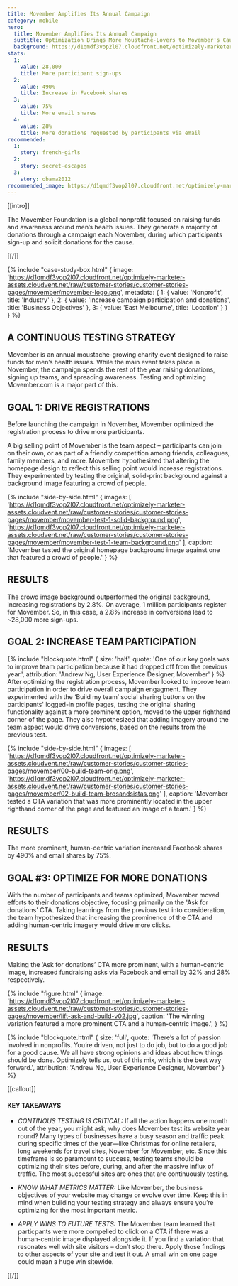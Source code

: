 ```yaml
---
title: Movember Amplifies Its Annual Campaign
category: mobile
hero:
  title: Movember Amplifies Its Annual Campaign
  subtitle: Optimization Brings More Moustache-Lovers to Movember's Cause
  background: https://d1qmdf3vop2l07.cloudfront.net/optimizely-marketer-assets.cloudvent.net/raw/customer-stories/customer-stories-pages/movember/movember-hero.jpg
stats:
  1:
    value: 28,000
    title: More participant sign-ups
  2:
    value: 490%
    title: Increase in Facebook shares
  3:
    value: 75%
    title: More email shares
  4:
    value: 28%
    title: More donations requested by participants via email
recommended:
  1:
    story: french-girls
  2:
    story: secret-escapes
  3:
    story: obama2012
recommended_image: https://d1qmdf3vop2l07.cloudfront.net/optimizely-marketer-assets.cloudvent.net/raw/customer-stories/customer-stories-pages/movember/movember-hero.jpg
---
```


[[intro]]

The Movember Foundation is a global nonprofit focused on raising funds and awareness around men’s health issues. They generate a majority of donations through a campaign each November, during which participants sign-up and solicit donations for the cause.

[[/]]

{% include "case-study-box.html"
  {
    image: 'https://d1qmdf3vop2l07.cloudfront.net/optimizely-marketer-assets.cloudvent.net/raw/customer-stories/customer-stories-pages/movember/movember-logo.png',
    metadata: {
      1: {
        value: 'Nonprofit',
        title: 'Industry'
      },
      2: {
        value: 'Increase campaign participation and donations',
        title: 'Business Objectives'
      },
      3: {
        value: 'East Melbourne',
        title: 'Location'
      }
    }
  }
%}

## A CONTINUOUS TESTING STRATEGY

Movember is an annual moustache-growing charity event designed to raise funds for men’s health issues. While the main event takes place in November, the campaign spends the rest of the year raising donations, signing up teams, and spreading awareness. Testing and optimizing Movember.com is a major part of this.

## GOAL 1: DRIVE REGISTRATIONS

Before launching the campaign in November, Movember optimized the registration process to drive more participants.

A big selling point of Movember is the team aspect – participants can join on their own, or as part of a friendly competition among friends, colleagues, family members, and more. Movember hypothesized that altering the homepage design to reflect this selling point would increase registrations. They experimented by testing the original, solid-print background against a background image featuring a crowd of people.

{% include "side-by-side.html"
  {
    images: [
      'https://d1qmdf3vop2l07.cloudfront.net/optimizely-marketer-assets.cloudvent.net/raw/customer-stories/customer-stories-pages/movember/movember-test-1-solid-background.png',
      'https://d1qmdf3vop2l07.cloudfront.net/optimizely-marketer-assets.cloudvent.net/raw/customer-stories/customer-stories-pages/movember/movember-test-1-team-background.png'
    ],
    caption: 'Movember tested the original homepage background image against one that featured a crowd of people.'
  }
%}


## RESULTS

The crowd image background outperformed the original background, increasing registrations by 2.8%. On average, 1 million participants register for Movember. So, in this case, a 2.8% increase in conversions lead to ~28,000 more sign-ups.

## GOAL 2: INCREASE TEAM PARTICIPATION
{% include "blockquote.html"
  {
    size: 'half',
    quote: 'One of our key goals was to improve team participation because it had dropped off from the previous year.',
    attribution: 'Andrew Ng, User Experience Designer, Movember'
  }
%}
After optimizing the registration process, Movember looked to improve team participation in order to drive overall campaign engagment. They experimented with the ‘Build my team’ social sharing buttons on the participants' logged-in profile pages, testing the original sharing functionality against a more prominent option, moved to the upper righthand corner of the page. They also hypothesized that adding imagery around the team aspect would drive conversions, based on the results from the previous test.

{% include "side-by-side.html"
  {
    images: [
      'https://d1qmdf3vop2l07.cloudfront.net/optimizely-marketer-assets.cloudvent.net/raw/customer-stories/customer-stories-pages/movember/00-build-team-orig.png',
      'https://d1qmdf3vop2l07.cloudfront.net/optimizely-marketer-assets.cloudvent.net/raw/customer-stories/customer-stories-pages/movember/02-build-team-brosandsistas.png'
    ],
    caption: 'Movember tested a CTA variation that was more prominently located in the upper righthand corner of the page and featured an image of a team.'
  }
%}

## RESULTS

The more prominent, human-centric variation increased Facebook shares by 490% and email shares by 75%.

## GOAL #3: OPTIMIZE FOR MORE DONATIONS

With the number of participants and teams optimized, Movember moved efforts to their donations objective, focusing primarily on the 'Ask for donations' CTA. Taking learnings from the previous test into consideration, the team hypothesized that increasing the prominence of the CTA and adding human-centric imagery would drive more clicks.

## RESULTS

Making the ‘Ask for donations’ CTA more prominent, with a human-centric image, increased fundraising asks via Facebook and email by 32% and 28% respectively.

{% include "figure.html"
  {
    image: 'https://d1qmdf3vop2l07.cloudfront.net/optimizely-marketer-assets.cloudvent.net/raw/customer-stories/customer-stories-pages/movember/lift-ask-and-build-v02.jpg',
    caption: 'The winning variation featured a more prominent CTA and a human-centric image.',
  }
%}


{% include "blockquote.html"
  {
    size: 'full',
    quote: 'There’s a lot of passion involved in nonprofits. You’re driven, not just to do job, but to do a good job for a good
cause. We all have strong opinions and ideas about how things should be done. Optimizely tells us, out of this mix, which is the best way forward.',
    attribution: 'Andrew Ng, User Experience Designer, Movember'
  }
%}

[[callout]]

#### KEY TAKEAWAYS

- *CONTINOUS TESTING IS CRITICAL:* If all the action happens one month out of the year, you might ask, why does Movember test its website year round? Many types of businesses have a busy season and traffic peak during specific times of the year—like Christmas for online retailers, long weekends for travel sites, November for Movember, etc. Since this timeframe is so paramount to success, testing teams should be optimizing their sites before, during, and after the massive influx of traffic. The most successful sites are ones that are continuously testing.

- *KNOW WHAT METRICS MATTER:* Like Movember, the business objectives of your website may change or evolve over time. Keep this in mind when building your testing strategy and always ensure you’re optimizing for the most important metric.

- *APPLY WINS TO FUTURE TESTS:* The Movember team learned that particpants were more compelled to click on a CTA if there was a human-centric image displayed alongside it. If you find a variation that resonates well with site visitors – don’t stop there. Apply those findings to other aspects of your site and test it out. A small win on one page could mean a huge win sitewide.

[[/]]



